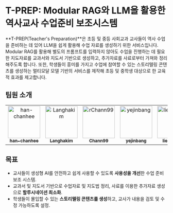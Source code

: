 # T-PREP: Modular RAG와 LLM을 활용한 역사교사 수업준비 보조시스템

**T-PREP(Teacher's Preparation)**은 초등 및 중등 사회교과 교사들이 역사 수업을 준비하는 데 있어 LLM을 쉽게 활용해 수업 자료를 생성하기 위한 서비스입니다. 
Modular RAG를 활용해 별도의 프롬프트를 입력하지 않아도 수업을 진행하는 데 필요한 지도자료를 교과서와 지도서 기반으로 생성하고, 추가자료를 사료로부터 가져와 정리해주도록 합니다. 
또한, 학생들이 흥미를 가지고 수업에 참여할 수 있는 스토리텔링 콘텐츠를 생성하는 멀티모달 모델 기반의 서비스를 제작해 초등 및 중학생 대상으로 한 교육적 효과를 제고합니다.

## 팀원 소개
<table> <tr> <td align="center"> <a href="https://github.com/han-chanhee"> <img src="https://github.com/han-chanhee.png" width="100px;" alt="han-chanhee"/><br /> <sub><b>han-chanhee</b></sub> </a> </td> 
<td align="center"> <a href="https://github.com/Langhakim"> <img src="https://github.com/Langhakim.png" width="100px;" alt="Langhakim"/><br /> <sub><b>Langhakim</b></sub> </a> </td> 
<td align="center"> <a href="https://github.com/Chann99"> <img src="https://github.com/Chann99.png" width="100px;" alt="rChann99"/><br /> <sub><b>Chann99</b></sub> </a> </td> 
<td align="center"> <a href="https://github.com/yejinbang"> <img src="https://github.com/yejinbang.png" width="100px;" alt="yejinbang"/><br /> <sub><b>yejinbang</b></sub> </a> </td> 
<td align="center"> <a href="https://github.com/liebenholz"> <img src="https://github.com/liebenholz.png" width="100px;" alt="liebenholz"/><br /> <sub><b>liebenholz</b></sub> </a> </td> 
<td align="center"> <a href="https://github.com/estelle21kr"> <img src="https://github.com/estelle21kr.png" width="100px;" alt="estelle21kr"/><br /> <sub><b>estelle21kr</b></sub> </a> </td> </tr> </table>

## 목표
- 교사들이 생성형 AI를 안전하고 쉽게 사용할 수 있도록 **사용성을 개선**한 수업 준비 보조 시스템.
- 교과서 및 지도서 기반으로 수업자료 및 지도법 정리, 사료를 이용한 추가자료 생성으로 **할루시네이션 최소화**.
- 학생들이 몰입할 수 있는 **스토리텔링 콘텐츠를 생성**하고, 교사가 내용을 검토 및 수정 가능하도록 설정.
